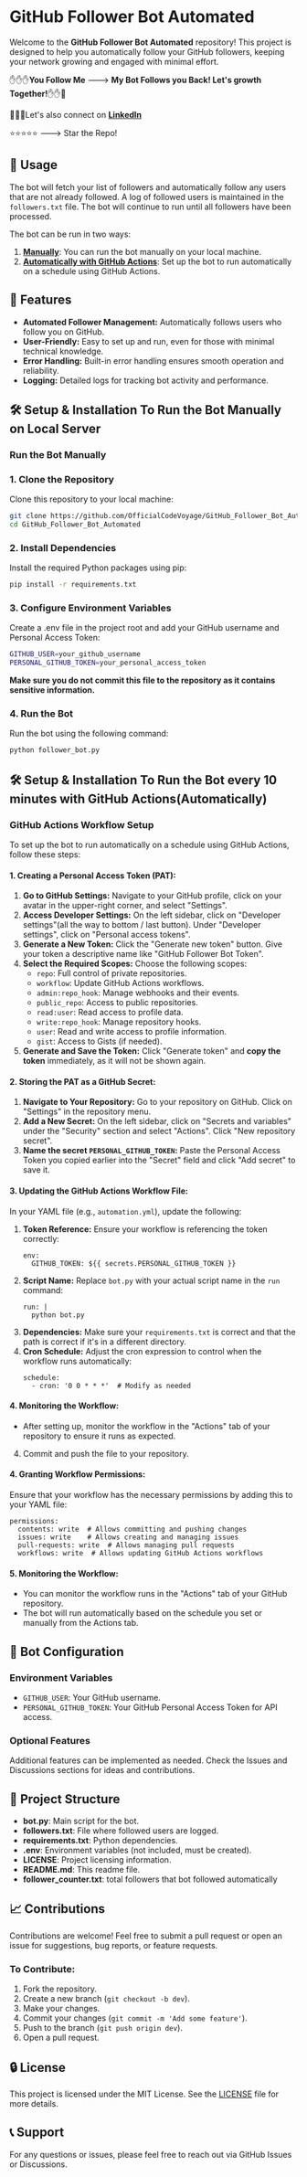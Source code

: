 # GitHub Follower Bot Automated

Welcome to the **GitHub Follower Bot Automated** repository! This project is designed to help you automatically follow your GitHub followers, keeping your network growing and engaged with minimal effort.

:raised_hand::raised_hand::raised_hand:**You Follow Me** ---> **My Bot Follows you Back! Let's growth Together!**:raised_hand::raised_hand::metal:

:large_blue_circle::large_blue_circle::large_blue_circle:Let's also connect on **[LinkedIn](https://www.linkedin.com/in/mrbondarenko/)**

:star::star::star::star::star: ---> Star the Repo!

## 📝 Usage

The bot will fetch your list of followers and automatically follow any users that are not already followed.
A log of followed users is maintained in the `followers.txt` file.
The bot will continue to run until all followers have been processed.

The bot can be run in two ways:
1. **[Manually](#run-the-bot-manually)**: You can run the bot manually on your local machine.
2. **[Automatically with GitHub Actions](#github-actions-workflow-setup)**: Set up the bot to run automatically on a schedule using GitHub Actions.


## 🚀 Features

- **Automated Follower Management:** Automatically follows users who follow you on GitHub.
- **User-Friendly:** Easy to set up and run, even for those with minimal technical knowledge.
- **Error Handling:** Built-in error handling ensures smooth operation and reliability.
- **Logging:** Detailed logs for tracking bot activity and performance.


## 🛠️ Setup & Installation To Run the Bot Manually on Local Server
### Run the Bot Manually

### 1. Clone the Repository
Clone this repository to your local machine:
```bash
git clone https://github.com/OfficialCodeVoyage/GitHub_Follower_Bot_Automated.git
cd GitHub_Follower_Bot_Automated
```

### 2. Install Dependencies
Install the required Python packages using pip:
```bash
pip install -r requirements.txt
```

### 3. Configure Environment Variables
Create a .env file in the project root and add your GitHub username and Personal Access Token:
```bash
GITHUB_USER=your_github_username
PERSONAL_GITHUB_TOKEN=your_personal_access_token
```
**Make sure you do not commit this file to the repository as it contains sensitive information.**

### 4. Run the Bot
Run the bot using the following command:
```bash
python follower_bot.py
```

## 🛠️ Setup & Installation To Run the Bot every 10 minutes with GitHub Actions(Automatically)
### GitHub Actions Workflow Setup
<p>To set up the bot to run automatically on a schedule using GitHub Actions, follow these steps:</p>

<h4>1. Creating a Personal Access Token (PAT):</h4>

<ol>
    <li><strong>Go to GitHub Settings:</strong> Navigate to your GitHub profile, click on your avatar in the upper-right corner, and select "Settings".</li>
    <li><strong>Access Developer Settings:</strong> On the left sidebar, click on "Developer settings"(all the way to bottom / last button). Under "Developer settings", click on "Personal access tokens".</li>
    <li><strong>Generate a New Token:</strong> Click the "Generate new token" button. Give your token a descriptive name like "GitHub Follower Bot Token".</li>
    <li><strong>Select the Required Scopes:</strong> Choose the following scopes:
        <ul>
            <li><code>repo</code>: Full control of private repositories.</li>
            <li><code>workflow</code>: Update GitHub Actions workflows.</li>
            <li><code>admin:repo_hook</code>: Manage webhooks and their events.</li>
            <li><code>public_repo</code>: Access to public repositories.</li>
            <li><code>read:user</code>: Read access to profile data.</li>
            <li><code>write:repo_hook</code>: Manage repository hooks.</li>
            <li><code>user</code>: Read and write access to profile information.</li>
            <li><code>gist</code>: Access to Gists (if needed).</li>
        </ul>
    </li>
    <li><strong>Generate and Save the Token:</strong> Click "Generate token" and <strong>copy the token</strong> immediately, as it will not be shown again.</li>
</ol>

<h4>2. Storing the PAT as a GitHub Secret:</h4>

<ol>
    <li><strong>Navigate to Your Repository:</strong> Go to your repository on GitHub. Click on "Settings" in the repository menu.</li>
    <li><strong>Add a New Secret:</strong> On the left sidebar, click on "Secrets and variables" under the "Security" section and select "Actions". Click "New repository secret".</li>
    <li><strong>Name the secret <code>PERSONAL_GITHUB_TOKEN</code>:</strong> Paste the Personal Access Token you copied earlier into the "Secret" field and click "Add secret" to save it.</li>
</ol>

<h4>3. Updating the GitHub Actions Workflow File:</h4>

<p>In your YAML file (e.g., <code>automation.yml</code>), update the following:</p>

<ol>
    <li><strong>Token Reference:</strong> Ensure your workflow is referencing the token correctly:
        <pre><code>env:
  GITHUB_TOKEN: ${{ secrets.PERSONAL_GITHUB_TOKEN }}</code></pre>
    </li>
    <li><strong>Script Name:</strong> Replace <code>bot.py</code> with your actual script name in the <code>run</code> command:
        <pre><code>run: |
  python bot.py</code></pre>
    </li>
    <li><strong>Dependencies:</strong> Make sure your <code>requirements.txt</code> is correct and that the path is correct if it's in a different directory.</li>
    <li><strong>Cron Schedule:</strong> Adjust the cron expression to control when the workflow runs automatically:
        <pre><code>schedule:
  - cron: '0 0 * * *'  # Modify as needed</code></pre>
    </li>
</ol>

<h4>4. Monitoring the Workflow:</h4>

<ul>
    <li>After setting up, monitor the workflow in the "Actions" tab of your repository to ensure it runs as expected.</li>
</ul>


<ol start="4">
    <li>Commit and push the file to your repository.</li>
</ol>

<h4>4. Granting Workflow Permissions:</h4>

<p>Ensure that your workflow has the necessary permissions by adding this to your YAML file:</p>

<pre><code>permissions:
  contents: write  # Allows committing and pushing changes
  issues: write    # Allows creating and managing issues
  pull-requests: write  # Allows managing pull requests
  workflows: write  # Allows updating GitHub Actions workflows
</code></pre>

<h4>5. Monitoring the Workflow:</h4>

<ul>
    <li>You can monitor the workflow runs in the "Actions" tab of your GitHub repository.</li>
    <li>The bot will run automatically based on the schedule you set or manually from the Actions tab.</li>
</ul>

## 🤖 Bot Configuration

### Environment Variables
- `GITHUB_USER`: Your GitHub username.
- `PERSONAL_GITHUB_TOKEN`: Your GitHub Personal Access Token for API access.

### Optional Features
Additional features can be implemented as needed. Check the Issues and Discussions sections for ideas and contributions.

## 📂 Project Structure

- **bot.py**: Main script for the bot.
- **followers.txt**: File where followed users are logged.
- **requirements.txt**: Python dependencies.
- **.env**: Environment variables (not included, must be created).
- **LICENSE**: Project licensing information.
- **README.md**: This readme file.
- **follower_counter.txt**: total followers that bot followed automatically 

## 📈 Contributions

Contributions are welcome! Feel free to submit a pull request or open an issue for suggestions, bug reports, or feature requests.

### To Contribute:
1. Fork the repository.
2. Create a new branch (`git checkout -b dev`).
3. Make your changes.
4. Commit your changes (`git commit -m 'Add some feature'`).
5. Push to the branch (`git push origin dev`).
6. Open a pull request.

## 🔒 License

This project is licensed under the MIT License. See the [LICENSE](LICENSE) file for more details.

## 📞 Support

For any questions or issues, please feel free to reach out via GitHub Issues or Discussions.




